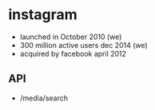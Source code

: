 instagram
=========

- launched in October 2010 (we)
- 300 million active users dec 2014 (we)
- acquired by facebook april 2012

API
---
- /media/search